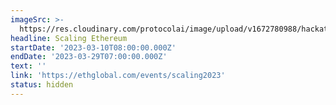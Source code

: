 ```yaml
---
imageSrc: >-
  https://res.cloudinary.com/protocolai/image/upload/v1672780988/hackathons/scalingethereum_nosvvz.png
headline: Scaling Ethereum
startDate: '2023-03-10T08:00:00.000Z'
endDate: '2023-03-29T07:00:00.000Z'
text: ''
link: 'https://ethglobal.com/events/scaling2023'
status: hidden
---
```


